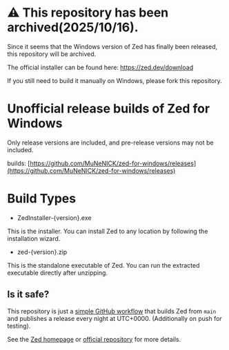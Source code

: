 # ⚠️ This repository has been archived(2025/10/16).
Since it seems that the Windows version of Zed has finally been released, this repository will be archived.

The official installer can be found here:
https://zed.dev/download

If you still need to build it manually on Windows, please fork this repository.

# Unofficial release builds of Zed for Windows

Only release versions are included, and pre-release versions may not be included.

builds:
[https://github.com/MuNeNICK/zed-for-windows/releases](https://github.com/MuNeNICK/zed-for-windows/releases)

# Build Types
- ZedInstaller-{version}.exe

This is the installer. You can install Zed to any location by following the installation wizard.

- zed-{version}.zip

This is the standalone executable of Zed. You can run the extracted executable directly after unzipping.

## Is it safe?

This repository is just a [simple GitHub workflow](./.github/workflows/build.yml) that builds Zed from `main` and publishes a release every night at UTC+0000. (Additionally on push for testing).

See the [Zed homepage](https://zed.dev/) or [official repository](https://github.com/zed-industries/zed) for more details.
